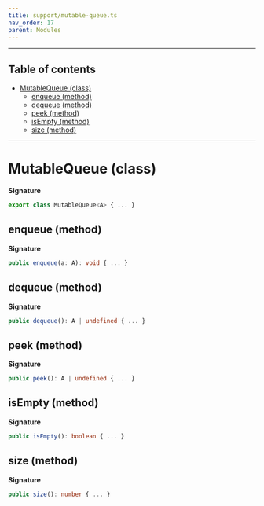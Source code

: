 ```yaml
---
title: support/mutable-queue.ts
nav_order: 17
parent: Modules
---
```


---

<h2 class="text-delta">Table of contents</h2>

- [MutableQueue (class)](#mutablequeue-class)
  - [enqueue (method)](#enqueue-method)
  - [dequeue (method)](#dequeue-method)
  - [peek (method)](#peek-method)
  - [isEmpty (method)](#isempty-method)
  - [size (method)](#size-method)

---

# MutableQueue (class)

**Signature**

```ts
export class MutableQueue<A> { ... }
```

## enqueue (method)

**Signature**

```ts
public enqueue(a: A): void { ... }
```

## dequeue (method)

**Signature**

```ts
public dequeue(): A | undefined { ... }
```

## peek (method)

**Signature**

```ts
public peek(): A | undefined { ... }
```

## isEmpty (method)

**Signature**

```ts
public isEmpty(): boolean { ... }
```

## size (method)

**Signature**

```ts
public size(): number { ... }
```
